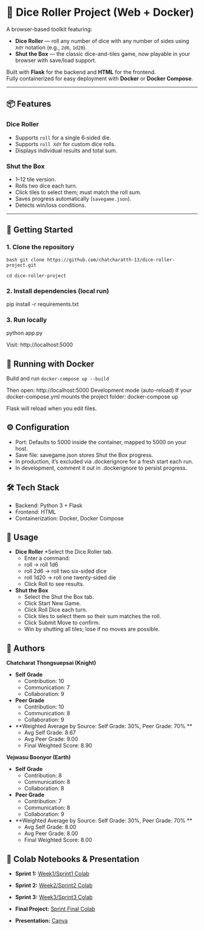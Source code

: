# 🎲 Dice Roller Project (Web + Docker)

A browser-based toolkit featuring:
- **Dice Roller** — roll any number of dice with any number of sides using `XdY` notation (e.g., `2d6`, `1d20`).
- **Shut the Box** — the classic dice-and-tiles game, now playable in your browser with save/load support.

Built with **Flask** for the backend and **HTML** for the frontend.  
Fully containerized for easy deployment with **Docker** or **Docker Compose**.

---

## 📦 Features

### Dice Roller
- Supports `roll` for a single 6‑sided die.
- Supports `roll XdY` for custom dice rolls.
- Displays individual results and total sum.

### Shut the Box
- 1–12 tile version.
- Rolls two dice each turn.
- Click tiles to select them; must match the roll sum.
- Saves progress automatically (`savegame.json`).
- Detects win/loss conditions.

---

## 🚀 Getting Started

### 1. Clone the repository
`bash
git clone https://github.com/chatcharatth-13/dice-roller-project.git`

`cd dice-roller-project`

### 2. Install dependencies (local run)
pip install -r requirements.txt


### 3. Run locally
python app.py


Visit: http://localhost:5000

## 🐳 Running with Docker
Build and run
`docker-compose up --build`


Then open: http://localhost:5000
Development mode (auto-reload)
If your docker-compose.yml mounts the project folder:
docker-compose up


Flask will reload when you edit files.

## ⚙ Configuration
- Port: Defaults to 5000 inside the container, mapped to 5000 on your host.
- Save file: savegame.json stores Shut the Box progress.
- In production, it’s excluded via .dockerignore for a fresh start each run.
- In development, comment it out in .dockerignore to persist progress.

## 🛠 Tech Stack
- Backend: Python 3 + Flask
- Frontend: HTML
- Containerization: Docker, Docker Compose

## 🎯 Usage
* **Dice Roller**
   *Select the Dice Roller tab.
   * Enter a command:
   * roll → roll 1d6
   * roll 2d6 → roll two six-sided dice
   * roll 1d20 → roll one twenty-sided die
   * Click Roll to see results.
* **Shut the Box**
   * Select the Shut the Box tab.
   * Click Start New Game.
   * Click Roll Dice each turn.
   * Click tiles to select them so their sum matches the roll.
   * Click Submit Move to confirm.
   *  Win by shutting all tiles; lose if no moves are possible.

## 👤 Authors
**Chatcharat Thongsuepsai (Knight)**
* **Self Grade**
    * Contribution: 10
    * Communication: 7
    * Collaboration: 9
* **Peer Grade**
    * Contribution: 10
    * Communication: 8
    * Collaboration: 9
* **Weighted Average by Source: Self Grade: 30%, Peer Grade: 70% **
    * Avg Self Grade: 8.67
    * Avg Peer Grade: 9.00
    * Final Weighted Score: 8.90

**Vejwasu Boonyor (Earth)**
* **Self Grade**
    * Contribution: 8
    * Communication: 8
    * Collaboration: 8
* **Peer Grade**
    * Contribution: 7
    * Communication: 8
    * Collaboration: 9
* **Weighted Average by Source: Self Grade: 30%, Peer Grade: 70% **
    * Avg Self Grade: 8.00
    * Avg Peer Grade: 8.00
    * Final Weighted Score: 8.00

## 🎲 Colab Notebooks & Presentation
* **Sprint 1:** [Week1/Sprint1 Colab](https://colab.research.google.com/drive/1FnTkxwaipIMXnhL8Zisg0tnQbo4AgA-A?usp=sharing)
* **Sprint 2:** [Week2/Sprint2 Colab](https://colab.research.google.com/drive/1BmnGrpV152t0dT1SCXXN_6GWZbAIr8k2?usp=sharing)
* **Sprint 3:** [Week3/Sprint3 Colab](https://colab.research.google.com/drive/1RV4uUEZhyXVIww9SW9dtGm42ey54vNgm?usp=sharing)
* **Final Project:** [Sprint Final Colab](https://colab.research.google.com/drive/1okmOfQbHJQev_9RU1s4cc0qT1gG7Sg4a?usp=sharing)

* **Presentation:** [Canva](https://www.canva.com/design/DAGzu-J97zw/A0-jPUkiQnLRqUEMIrgX6A/view?utm_content=DAGzu-J97zw&utm_campaign=designshare&utm_medium=link2&utm_source=uniquelinks&utlId=he61e4618f9)

